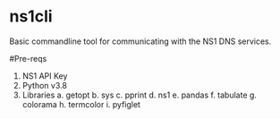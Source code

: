 # ns1cli
Basic commandline tool for communicating with the NS1 DNS services.

#Pre-reqs
1. NS1 API Key
2. Python v3.8
3. Libraries
  a. getopt
  b. sys
  c. pprint
  d. ns1
  e. pandas
  f. tabulate
  g. colorama
  h. termcolor
  i. pyfiglet
  
  
